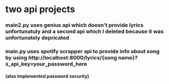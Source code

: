 # two api projects
### main2.py uses genius api which doesn't provide lyrics unfortunatuly and a second api which I deleted because it was unfortunately depricated
### main.py uses spotify scrapper api to provide info about song by using http://localhost:8000/lyrics/{song name}?x_api_key=your_password_here
#### (also implemented password security)
